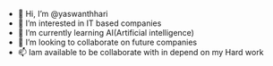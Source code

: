 - 👋 Hi, I’m @yaswanthhari
- 👀 I’m interested in IT based companies 
- 🌱 I’m currently learning AI(Artificial intelligence)
- 💞️ I’m looking to collaborate on future companies 
- 📫 Iam available to be collaborate with in depend on my Hard work 


<!---
yaswanthhari/yaswanthhari is a ✨ special ✨ repository because its `README.md` (this file) appears on your GitHub profile.
You can click the Preview link to take a look at your changes.
--->
